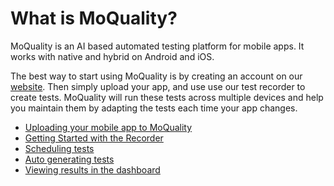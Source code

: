 # What is MoQuality?

MoQuality is an AI based automated testing platform for mobile apps. It works with native and hybrid on Android and iOS.

The best way to start using MoQuality is by creating an account on our [website](https://app.moquality.com). Then simply upload your app, and use use our test recorder to create tests. MoQuality will run these tests across multiple devices and help you maintain them by adapting the tests each time your app changes.

* [Uploading your mobile app to MoQuality](getting-started/upload-app)
* [Getting Started with the Recorder](recorder)
* [Scheduling tests](getting-started/scheduling-tests)
* [Auto generating tests](getting-started/auto-test)
* [Viewing results in the dashboard](getting-started/view-results)
